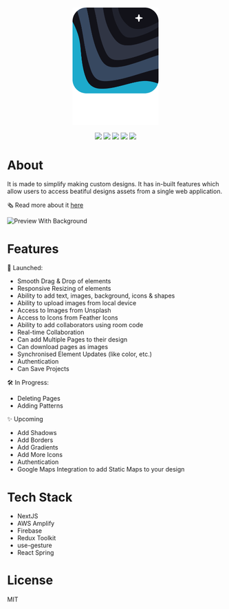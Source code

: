 <p align="center">
    <img width="200px" src="https://github.com/Keshraf/sigma/blob/main/public/images/Sigma%20Logo%20Full.png?raw=true">
    <p align="center">
        <img src="https://img.shields.io/badge/version-0.0.1--alpha-c6b5ff">
        <img src="https://img.shields.io/tokei/lines/github/Keshraf/sigma?color=ffb5f5">
        <img src="https://img.shields.io/github/license/Keshraf/sigma?color=75ff73">
        <img src="https://img.shields.io/github/languages/top/Keshraf/sigma?color=f7df1e">
        <img src="https://img.shields.io/github/languages/code-size/Keshraf/sigma?color=%235e6cff&label=size">
    </p>
</p>

# About

It is made to simplify making custom designs. It has in-built features which allow users to access beatiful designs assets from a single web application.

🗞 Read more about it [here](https://keshraf.hashnode.dev/sigma-real-time-collaboration-design-tool)

![Preview With Background](https://user-images.githubusercontent.com/82109991/193294707-e6cf3234-dae3-4453-a388-d35e39eb1351.png)

# Features

🚀 Launched: 

- Smooth Drag & Drop of elements
- Responsive Resizing of elements
- Ability to add text, images, background, icons & shapes
- Ability to upload images from local device
- Access to Images from Unsplash
- Access to Icons from Feather Icons
- Ability to add collaborators using room code
- Real-time Collaboration
- Can add Multiple Pages to their design
- Can download pages as images
- Synchronised Element Updates (like color, etc.)
- Authentication
- Can Save Projects

🛠 In Progress:

- Deleting Pages
- Adding Patterns

✨ Upcoming

- Add Shadows
- Add Borders
- Add Gradients
- Add More Icons
- Authentication
- Google Maps Integration to add Static Maps to your design

# Tech Stack

- NextJS
- AWS Amplify
- Firebase
- Redux Toolkit
- use-gesture
- React Spring

# License

MIT
